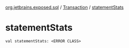 [org.jetbrains.exposed.sql](../index.md) / [Transaction](index.md) / [statementStats](.)

# statementStats

`val statementStats: <ERROR CLASS>`